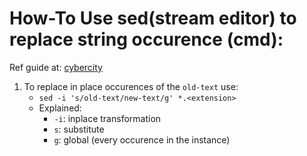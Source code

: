 # How-To Use sed(stream editor) to replace string occurence (cmd):

Ref guide at: [cybercity][1]

1. To replace in place occurences of the `old-text` use:
    - `sed -i 's/old-text/new-text/g' *.<extension>`
    - Explained:
        -  `-i`: inplace transformation
        - `s`:  substitute
        - `g`: global (every occurence in the instance)

[1]: <https://www.cyberciti.biz/faq/how-to-use-sed-to-find-and-replace-text-in-files-in-linux-unix-shell/> "cybercity"
